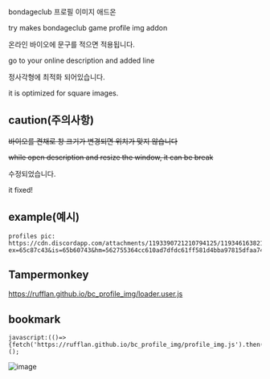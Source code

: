 bondageclub 프로필 이미지 애드온

try makes bondageclub game profile img addon

온라인 바이오에 문구를 적으면 적용됩니다.

go to your online description and added line

정사각형에 최적화 되어있습니다.

it is optimized for square images.


## caution(주의사항)


~~바이오를 켠채로 창 크기가 변경되면 위치가 맞지 않습니다~~

~~while open description and resize the window, it can be break~~

수정되었습니다.

it fixed!


## example(예시)
```
profiles pic: https://cdn.discordapp.com/attachments/1193390721210794125/1193461638213419088/FViXbyx.png?ex=65c87c43&is=65b60743&hm=562755364cc610ad7dfdc61ff581d4bba97815dfaa74e6d735d22bda00ed0a96&
```

## Tampermonkey<br/>
https://rufflan.github.io/bc_profile_img/loader.user.js


## bookmark
```
javascript:(()=>{fetch('https://rufflan.github.io/bc_profile_img/profile_img.js').then(r=>r.text()).then(r=>eval(r));})();
```
![image](https://github.com/Rufflan/bc_profile_img/assets/87934447/7402df5a-fe37-4c5b-abaa-2134578c9ef5)
